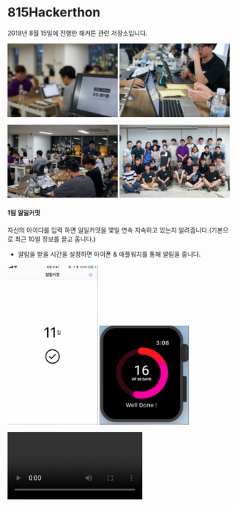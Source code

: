 # 815Hackerthon
2018년 8월 15일에 진행한 해커톤 관련 저장소입니다.

<img src="https://github.com/code-squad/815Hackerthon/blob/master/images/image1.jpg?raw=true" width="49%">&nbsp;<img src="https://github.com/code-squad/815Hackerthon/blob/master/images/image2.jpg?raw=true" width="49%">

<img src="https://github.com/code-squad/815Hackerthon/blob/master/images/image3.jpg?raw=true" width="49%">&nbsp;<img src="https://github.com/code-squad/815Hackerthon/blob/master/images/image4.jpg?raw=true" width="49%">

#### 1팀 일일커밋
자신의 아이디를 입력 하면 일일커밋을 몇일 연속 지속하고 있는지 알려줍니다.(기본으로 최근 10일 정보를 끌고 옵니다.)
+ 알람을 받을 시간을 설정하면 아이폰 & 애플워치를 통해 알림을 줍니다. 

<img src="https://github.com/code-squad/815Hackerthon/blob/master/images/1_iOS.png?raw=true" width="40%"> <img src="https://github.com/code-squad/815Hackerthon/blob/master/images/1_watch.png?raw=true" width="40%">

<video src="https://github.com/code-squad/815Hackerthon/blob/master/videos/1팀_11commit-iphone.mov" style="width:60%" type="video/mp4"/>

#### 2팀 링크
> 코드리뷰를 위한 블로그를 만들려고는 했습니다 :smile:

gist, github은 타고 들어가야 되는데 링크로 공유 or 팔로우하거나 검색ㅎ하지 않고 패북/미디엄처럼 좀 더 공공연한 코드 블로그를 생각했습니다. 초보개발자 들이 코드리뷰나 의심쩍은 코드 조각들을 public 하게 올려서 서로 코드리뷰를 잘 해줄 수 있는 플랫폼을 생각했습니다. 

#### 3팀 QuizQuiz
- 무작위로 개발 관련 질문을 받아 60초 안에 답변을 작성해 자신만의 답을 만들어보는 서비스입니다.
- 답변을 제출하면, 다른 사람이 작성한 답변들을 볼 수 있습니다.
- My Answer탭에서는 자신지 작성했던 답변들을 모아 볼 수 있습니다.

<img src="https://github.com/code-squad/815Hackerthon/blob/master/images/3_web.png?raw=true" width="80%">
<img src="https://github.com/code-squad/815Hackerthon/blob/master/images/3_iOS.png?raw=true" width="40%"> 

<video src="https://github.com/code-squad/815Hackerthon/blob/master/videos/3팀_ios.mov" style="width:60%" type="video/mp4"/>
<video src="https://github.com/code-squad/815Hackerthon/blob/master/videos/3팀_web.mov" style="width:60%" type="video/mp4"/>


#### 4팀_안선생님
- 해커톤에 참가한다고 주위에 알렸습니다. 많은 반응이 “나도 하고 싶다!“ 였습니다. 해커톤은 단기간에 많은 경험을 해볼 수 있는 기회이자 축제이지만, 한 행사의 규모가 너무 큽니다. 저희는 5명, 6명 등등이 함께하는*작은 해커톤이 활성화되었으면 하는 마음에서 개발을 진행하였습니다. 서비스 제목은 슬램덩크의 명대사를 패러디했습니다.

<img src="https://github.com/code-squad/815Hackerthon/blob/master/images/4_iOS1.png?raw=true" width="40%"> <img src="https://github.com/code-squad/815Hackerthon/blob/master/images/4_iOS2.png?raw=true" width="40%"> 

<video src="https://github.com/code-squad/815Hackerthon/blob/master/videos/4팀_안선생님.mov" style="width:60%" type="video/mp4"/>


#### 5팀 여러가지
빨리 먹을걸 고르고 개발에 집중하자는 의미 

- 앱 디자인: https://invis.io/QMNIUUMREXY

- 기획: https://www.notion.so/doondoony/f58353f4b9c149978e9f18abbf2b9bb8

<img src="https://github.com/code-squad/815Hackerthon/blob/master/images/5_iOS1.png?raw=true" width="30%"> <img src="https://github.com/code-squad/815Hackerthon/blob/master/images/5_iOS2.png?raw=true" width="30%"> <img src="https://github.com/code-squad/815Hackerthon/blob/master/images/5_iOS3.png?raw=true" width="30%">

<video src="https://github.com/code-squad/815Hackerthon/blob/master/videos/5팀.MP4" style="width:60%" type="video/mp4"/>

#### 6팀 커밋매니저
지속적으로 발전하는 개발자 = 커밋을 지속하는 개발자

<img src="https://github.com/code-squad/815Hackerthon/blob/master/images/6_web.png?raw=true" width="80%">

<img src="https://github.com/code-squad/815Hackerthon/blob/master/images/6_iOS.png?raw=true" width="30%">

<video src="https://github.com/code-squad/815Hackerthon/blob/master/videos/6팀.MP4" style="width:60%" type="video/mp4"/>

#### 7팀 OctoCard
GitHub 계정을 통해 언어와 테마에 맞는 네임카드를 만들어 주는 서비스 입니다. 

<img src="https://github.com/code-squad/815Hackerthon/blob/master/images/7_web1.png?raw=true" width="49%"> <img src="https://github.com/code-squad/815Hackerthon/blob/master/images/7_web2.png?raw=true" width="49%">

<img src="https://github.com/code-squad/815Hackerthon/blob/master/images/7_iOS.png?raw=true" width="30%">

<video src="https://github.com/code-squad/815Hackerthon/blob/master/videos/7팀_web.mov" style="width:60%" type="video/mp4"/>
<video src="https://github.com/code-squad/815Hackerthon/blob/master/videos/7팀_앱.mov" style="width:60%" type="video/mp4"/>

#### 8팀 Frage
Frage는 ‘질문’이라는 의미입니다.
저희는 개발자에게 가장 필요한 것은 협업하는 과정에서의 소통이라고 생각했습니다.
왜냐하면 기획자, 디자이너, 개발자가 함께 협업을 하곤 하는데
그 과정에서 서로의 직무와 배경 지식이 부족하여 무리한 요구를 하는 그런 일들을 많이 겪습니다.

저희는 Frage라는 플랫폼에서 자유롭게 기획자, 디자이너, 개발자가 서로에게 궁금한 점이나 고충 또는 다른 분야의 지식을 질문하며 서로의 간극을 줄이는 것을 목표로 하는 플랫폼 입니다.

<img src="https://github.com/code-squad/815Hackerthon/blob/master/images/8_iOS1.png?raw=true" width="31%"> <img src="https://github.com/code-squad/815Hackerthon/blob/master/images/8_iOS2.png?raw=true" width="31%"> <img src="https://github.com/code-squad/815Hackerthon/blob/master/images/8_iOS3.png?raw=true" width="31%">

<video src="https://github.com/code-squad/815Hackerthon/blob/master/videos/8팀_Frage.mov" style="width:60%" type="video/mp4"/>
